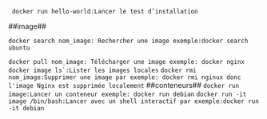 `` 
docker run hello-world:Lancer le test d’installation
``


##image##


``
docker search nom_image: Rechercher une image
exemple:docker search ubuntu
``

``
docker pull nom_image: Télécharger une image
exemple: docker nginx
``
``
docker image ls`:Lister les images locales
``
``
docker rmi nom_image:Supprimer une image
par exemple: docker rmi nginux
donc l'image Nginx est supprimée localement
``
##conteneurs##
``
docker run image:Lancer un conteneur
exemple: docker run debian
``
``
docker run -it image /bin/bash:Lancer avec un shell interactif
par exemple:docker run -it debian
``




